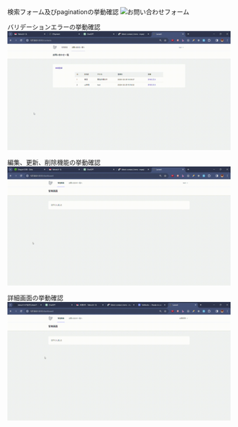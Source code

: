 検索フォーム及びpaginationの挙動確認
![お問い合わせフォーム](./contactForm4.gif)

バリデーションエラーの挙動確認
![お問い合わせフォーム](./contactForm3.gif)

編集、更新、削除機能の挙動確認
![お問い合わせフォーム](./contactForm2.gif)

詳細画面の挙動確認
![お問い合わせフォーム](./contactForm.gif)